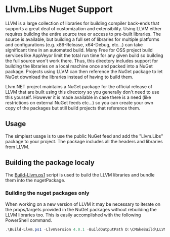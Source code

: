 # Llvm.Libs Nuget Support
LLVM is a large collection of libraries for building compiler back-ends that
supports a great deal of customization and extensibility. Using LLVM either
requires building the entire source tree or access to pre-built libraries.
The source is available, but building a full set of libraries for multiple
platforms and configurations (e.g. x86-Release, x64-Debug, etc...) can take
significant time in an automated build. Many Free for OSS project build services
like AppVeyor limit the total run time for any given build so building the
full source won't work there. Thus, this directory includes support for building
the libraries on a local machine once and packed into a NuGet package. Projects
using LLVM can then reference the NuGet package to let NuGet download the
libraries instead of having to build them.

Llvm.NET project maintains a NuGet package for the official release of LLVM that
are built using this directory so you generally don't need to use this yourself.
However it is made available in case there is a need (like restrictions on external
NuGet feeds etc...) so you can create your own copy of the packages but still build
projects that reference them.

## Usage
The simplest usage is to use the public NuGet feed and add the "Llvm.Libs" package
to your project. The package includes all the headers and libraries from LLVM.

## Building the package localy
The [Build-Llvm.ps1](Build-Llvm.md) script is used to build the LLVM libraries and
bundle them into the nugetPackage.

### Building the nuget packages only
When working on a new version of LLVM it may be necessary to iterate on the props/targets
provided in the NuGet packages without rebuilding the LLVM libraries too. This is easily
accomplished with the following PowerShell command.

```PowerShell
.\Build-Llvm.ps1 -LlvmVersion 4.0.1 -BuildOutputPath D:\CMakeBuild\LLVM\4.0.1 -LlvmRoot D:\LLVM\4.0.1 -Generate:$false -Build:$false -CreateSettingsJson:$false -Pack -PackStyle MultiPack
```

